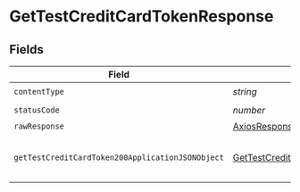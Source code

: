 # GetTestCreditCardTokenResponse


## Fields

| Field                                                                                                           | Type                                                                                                            | Required                                                                                                        | Description                                                                                                     |
| --------------------------------------------------------------------------------------------------------------- | --------------------------------------------------------------------------------------------------------------- | --------------------------------------------------------------------------------------------------------------- | --------------------------------------------------------------------------------------------------------------- |
| `contentType`                                                                                                   | *string*                                                                                                        | :heavy_check_mark:                                                                                              | N/A                                                                                                             |
| `statusCode`                                                                                                    | *number*                                                                                                        | :heavy_check_mark:                                                                                              | N/A                                                                                                             |
| `rawResponse`                                                                                                   | [AxiosResponse](https://axios-http.com/docs/res_schema)                                                         | :heavy_minus_sign:                                                                                              | N/A                                                                                                             |
| `getTestCreditCardToken200ApplicationJSONObject`                                                                | [GetTestCreditCardToken200ApplicationJSON](../../models/operations/gettestcreditcardtoken200applicationjson.md) | :heavy_minus_sign:                                                                                              | Successfully Fetched Credit Card Token                                                                          |